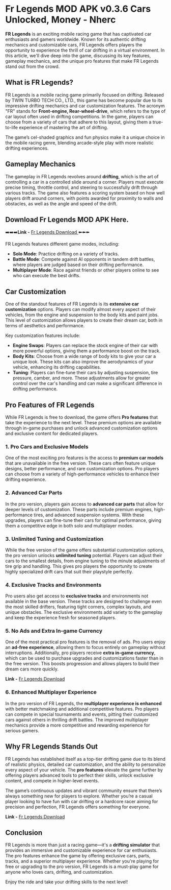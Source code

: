 # Fr Legends MOD APK v0.3.6 Cars Unlocked, Money - Nherc

**FR Legends** is an exciting mobile racing game that has captivated car enthusiasts and gamers worldwide. Known for its authentic drifting mechanics and customizable cars, FR Legends offers players the opportunity to experience the thrill of car drifting in a virtual environment. In this article, we'll dive deep into the game, discussing its key features, gameplay mechanics, and the unique pro features that make FR Legends stand out from the crowd.

## What is FR Legends?

FR Legends is a mobile racing game primarily focused on drifting. Released by TWIN TURBO TECH CO., LTD., this game has become popular due to its impressive drifting mechanics and car customization features. The acronym "FR" stands for **Front-engine, Rear-wheel-drive**, which refers to the type of car layout often used in drifting competitions. In the game, players can choose from a variety of cars that adhere to this layout, giving them a true-to-life experience of mastering the art of drifting.

The game’s cel-shaded graphics and fun physics make it a unique choice in the mobile racing genre, blending arcade-style play with more realistic drifting experiences.

## Gameplay Mechanics

The gameplay in FR Legends revolves around **drifting**, which is the art of controlling a car in a controlled slide around a corner. Players must execute precise timing, throttle control, and steering to successfully drift through various tracks. The game also features a scoring system based on how well players drift around corners, with points awarded for proximity to walls and obstacles, as well as the angle and speed of the drift.

## Download Fr Legends MOD APK Here.
➡️➡️➡️**Link -** <a href="https://nherc.in/fr-legends/"> Fr Legends Download </a> ⬅️⬅️⬅️

FR Legends features different game modes, including:
- **Solo Mode**: Practice drifting on a variety of tracks.
- **Battle Mode**: Compete against AI opponents in tandem drift battles, where players are judged based on their drifting performance.
- **Multiplayer Mode**: Race against friends or other players online to see who can execute the best drifts.

## Car Customization

One of the standout features of FR Legends is its **extensive car customization** options. Players can modify almost every aspect of their vehicles, from the engine and suspension to the body kits and paint jobs. This level of customization allows players to create their dream car, both in terms of aesthetics and performance.

Key customization features include:
- **Engine Swaps**: Players can replace the stock engine of their car with more powerful options, giving them a performance boost on the track.
- **Body Kits**: Choose from a wide range of body kits to give your car a unique look. These kits can also improve the aerodynamics of your vehicle, enhancing its drifting capabilities.
- **Tuning**: Players can fine-tune their cars by adjusting suspension, tire pressure, camber, and more. These adjustments allow for greater control over the car's handling and can make a significant difference in drifting performance.

## Pro Features of FR Legends

While FR Legends is free to download, the game offers **Pro features** that take the experience to the next level. These premium options are available through in-game purchases and unlock advanced customization options and exclusive content for dedicated players.

### 1. **Pro Cars and Exclusive Models**

One of the most exciting pro features is the access to **premium car models** that are unavailable in the free version. These cars often feature unique designs, better performance, and rare customization options. Pro players can choose from a variety of high-performance vehicles to enhance their drifting experience.

### 2. **Advanced Car Parts**

In the pro version, players gain access to **advanced car parts** that allow for deeper levels of customization. These parts include premium engines, high-performance tires, and advanced suspension systems. With these upgrades, players can fine-tune their cars for optimal performance, giving them a competitive edge in both solo and multiplayer modes.

### 3. **Unlimited Tuning and Customization**

While the free version of the game offers substantial customization options, the pro version unlocks **unlimited tuning** potential. Players can adjust their cars to the smallest details, from engine tuning to the minute adjustments of tire grip and handling. This gives pro players the opportunity to create highly specialized drift cars that suit their playstyle perfectly.

### 4. **Exclusive Tracks and Environments**

Pro users also get access to **exclusive tracks** and environments not available in the base version. These tracks are designed to challenge even the most skilled drifters, featuring tight corners, complex layouts, and unique obstacles. The exclusive environments add variety to the gameplay and keep the experience fresh for seasoned players.

### 5. **No Ads and Extra In-game Currency**

One of the most practical pro features is the removal of ads. Pro users enjoy an **ad-free experience**, allowing them to focus entirely on gameplay without interruptions. Additionally, pro players receive **extra in-game currency**, which can be used to purchase upgrades and customizations faster than in the free version. This boosts progression and allows players to build their dream cars more quickly.

**Link -** <a href="https://nherc.in/fr-legends/"> Fr Legends Download </a>

### 6. **Enhanced Multiplayer Experience**

In the pro version of FR Legends, the **multiplayer experience is enhanced** with better matchmaking and additional competitive features. Pro players can compete in special tournaments and events, pitting their customized cars against others in thrilling drift battles. The improved multiplayer mechanics provide a more competitive and rewarding experience for serious gamers.

## Why FR Legends Stands Out

FR Legends has established itself as a top-tier drifting game due to its blend of realistic physics, detailed car customization, and the ability to personalize every aspect of your vehicle. The **pro features** elevate the game further by offering players advanced tools to perfect their skills, unlock exclusive content, and compete in higher-level events.

The game’s continuous updates and vibrant community ensure that there’s always something new for players to explore. Whether you’re a casual player looking to have fun with car drifting or a hardcore racer aiming for precision and perfection, FR Legends offers something for everyone.

**Link -** <a href="https://nherc.in/fr-legends/"> Fr Legends Download </a>

## Conclusion

FR Legends is more than just a racing game—it's a **drifting simulator** that provides an immersive and customizable experience for car enthusiasts. The pro features enhance the game by offering exclusive cars, parts, tracks, and a superior multiplayer experience. Whether you're playing for free or upgrading to the pro version, FR Legends is a must-play game for anyone who loves cars, drifting, and customization.

Enjoy the ride and take your drifting skills to the next level!
